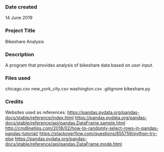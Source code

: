 ### Date created
14 June 2019

### Project Title
Bikeshare Analysis

### Description
A program that provides analysis of bikeshare data based on *user input*.

### Files used
chicago.csv
new_york_city.csv
washington.csv
.gitignore
bikeshare.py

### Credits
Websites used as references:
https://pandas.pydata.org/pandas-docs/stable/reference/index.html
https://pandas.pydata.org/pandas-docs/stable/reference/api/pandas.DataFrame.sample.html
http://cmdlinetips.com/2018/02/how-to-randomly-select-rows-in-pandas-pandas-tutorial/
https://stackoverflow.com/questions/855759/python-try-else
https://pandas.pydata.org/pandas-docs/stable/reference/api/pandas.DataFrame.mode.html
